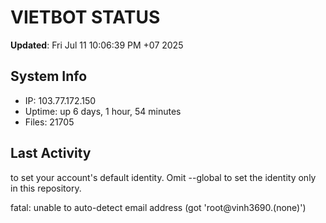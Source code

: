 # VIETBOT STATUS
**Updated**: Fri Jul 11 10:06:39 PM +07 2025

## System Info
- IP: 103.77.172.150
- Uptime: up 6 days, 1 hour, 54 minutes
- Files: 21705

## Last Activity

to set your account's default identity.
Omit --global to set the identity only in this repository.

fatal: unable to auto-detect email address (got 'root@vinh3690.(none)')
